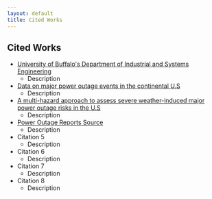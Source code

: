 ```yaml
---
layout: default
title: Cited Works
---
```

## Cited Works

* [University of Buffalo's Department of Industrial and Systems Engineering](https://www.popsci.com/story/environment/why-us-lose-power-storms/)
  * Description 
* [Data on major power outage events in the continental U.S](https://www.sciencedirect.com/science/article/pii/S2352340918307182?ref=pdf_download&fr=RR-2&rr=8e45b02bd9d82a8f)
  * Description 
* [A multi-hazard approach to assess severe weather-induced major power outage risks in the U.S](https://www.sciencedirect.com/science/article/pii/S0951832017307767)
  * Description
* [Power Outage Reports Source](https://www.oe.netl.doe.gov/oe417_annual_summary.aspx)
  * Description
* Citation 5
  * Description
* Citation 6
  * Description
* Citation 7
  * Description
* Citation 8
  * Description
  

